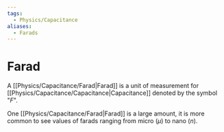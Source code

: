 ```yaml
---
tags:
  - Physics/Capacitance
aliases:
  - Farads
---
```

# Farad
A [[Physics/Capacitance/Farad|Farad]] is a unit of measurement for [[Physics/Capacitance/Capacitance|Capacitance]] denoted by the symbol "$F$".

One [[Physics/Capacitance/Farad|Farad]] is a large amount, it is more common to see values of farads ranging from micro ($\mu$) to nano ($n$).
